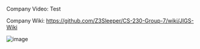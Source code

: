 Company Video: Test

Company Wiki: https://github.com/Z3Sleeper/CS-230-Group-7/wiki/JIGS-Wiki


![image](https://user-images.githubusercontent.com/37034734/235033980-ad0f64df-cc19-4232-a2d2-29fa191b3f45.png)
